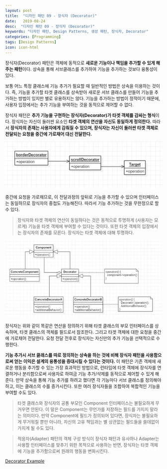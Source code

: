 ```yaml
---
layout: post
title:  "디자인 패턴 09 - 장식자 (Decorator)"
date:   2019-08-24
desc:  "디자인 패턴 09 - 장식자 (Decorator)"
keywords: "디자인 패턴, Design Patterns, 생성 패턴, 장식자, Decorator"
categories: [Programming]
tags: [Design Patterns]
icon: icon-html
---
```


장식자(Decorator) 패턴은 객체에 동적으로 **새로운 기능이나 책임을 추가할 수 있게 해주는 패턴**이다. 상속을 통해 서브클래스를 추가하여 기능을 추가하는 것보다 융통성이 있다.

보통 어느 특정 클래스에 기능 추가가 필요할 때 일반적인 방법은 상속을 이용하는 것이다. 즉, 기능을 추가할 타겟 클래스를 상속받아 새로운 서브 클래스를 만들어 기능을 추가하는 방법이 있지만 별로 유용하지는 않다. 기능을 추가하는 방법이 정적이기 때문에, 사용자 입장에서는 추가 기능을 부여하는 것을 동적으로 제어할 수 없다.

장식자 패턴은 **추가 기능을 구현하는 장식자(Decorator)가 타겟 객체를 감싸는 형식**이다. 장식자는 자신이 둘러싼 요소인 **타겟 객체의 연산을 자신도 동일하게 정의한다.** 따라서 **장식자의 존재는 사용자에게 감춰질 수 있으며, 장식자는 자신이 둘러싼 타겟 객체로 전달되는 요청을 중간에 가로채어 대신 전달한다.**

![00.png](/static/assets/img/blog/programming/2019-08-24-design_patterns_09/00.png)

중간에 요청을 가로채므로, 이 전달과정의 앞뒤로 기능을 추가할 수 있으며 인터페이스는 동일하므로 장식자의 중첩도 가능해진다. 따라서 기능 추가하는 것을 무한정으로 할 수 있다.

> 장식자와 타겟 객체의 연산이 동일하다는 것은 동적으로 투명하게 (사용자는 모르게) 기능을 타겟 객체에 부여할 수 있다는 것이다. 또한 타겟 객체의 입장에서는 장식자의 존재를 모른다. 장식자는 타겟 객체에 대해 투명하다.

![01.png](/static/assets/img/blog/programming/2019-08-24-design_patterns_09/01.png)

장식자는 위와 같이 똑같은 연산을 정의하기 위해 타겟 클래스의 부모 인터페이스를 상속하며, 타겟 클래스의 객체를 필드로서 참조한다. 그리고 타겟 객체에 대한 요청을 중간에 가로채어 전달한다. 요청 전달 전후로 장식자는 자신만의 추가 기능을 선택적으로 수행한다.

**기능 추가시 서브 클래스를 따로 정의하는 상속을 하는 것에 비해 장식자 패턴을 사용함으로써 얻는 이익은 설계의 융통성을 증대시킬 수 있다는 것이다.** 이 패턴은 기존 객체에 새로운 행동을 추가할 수 있는 가장 효과적인 방법으로, 런타임에 타겟 객체에 장식자를 연결하거나 분리함으로써 사용자로 하여금 기능 추가/삭제를 동적으로 제어할 수 있게 해준다. 만약 상속을 통해 기능 추가를 하려고 했다면 각 기능마다 서브 클래스를 정의해야하고, 이는 클래스의 수를 증가시킨다. 또한 여러 장식자들을 조합하여 복합적인 기능을 부여할 수도 있다.

> 타겟 클래스와 장식자의 공통 부모인 Component 인터페이스는 불필요하게 무거우면 안된다. 이 말은 Component는 무언가를 저장하는 필드를 가지지 말라는 의미이다. 만약 Component에 필드가 정의되어 있다면, 장식자는 불필요하게 무거워질 뿐만 아니라, 자신의 고유 책임과는 별 상관없는 필드들을 쓸데없이 가지게 될 수도 있다.

> 적응자(Adapter) 패턴의 객체 구성 방식이 장식자 패턴과 유사하나 Adapter는 사용할 인터페이스를 맞추기 위한 목적으로 사용하는 반면, 장식자는 타겟 객체에 기능을 추가함으로써 원래의 행동을 변화시킨다.

[Decorator Example
](https://github.com/dhsim86/design_pattern_study/commit/82fe1b2052df6fff9778e8f60c19cad1cabfec9e)